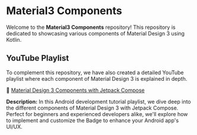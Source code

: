 # Material3 Components

Welcome to the **Material3 Components** repository! This repository is dedicated to showcasing various components of Material Design 3 using Kotlin.

## YouTube Playlist

To complement this repository, we have also created a detailed YouTube playlist where each component of Material Design 3 is explained in depth. 

🎥 [Material Design 3 Components with Jetpack Compose](https://youtube.com/playlist?list=PL1b73-6UjePAGw5BsVvHzPXTHTWhh6cXi)

**Description:** In this Android development tutorial playlist, we dive deep into the different components of Material Design 3 with Jetpack Compose. Perfect for beginners and experienced developers alike, we'll explore how to implement and customize the Badge to enhance your Android app's UI/UX.
